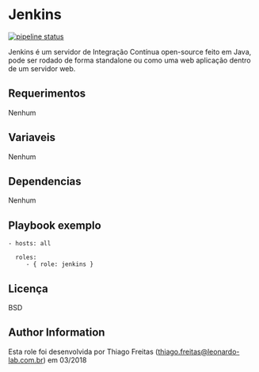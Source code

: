 Jenkins
=========

[![pipeline status](https://git.tray.net.br/infra/sre/iac-ansible/roles/jenkins/badges/master/pipeline.svg)](https://git.tray.net.br/infra/sre/iac-ansible/roles/jenkins/commits/master)

Jenkins é um servidor de Integração Contínua open-source feito em Java, pode ser rodado de forma standalone ou como uma web aplicação dentro de um servidor web.

Requerimentos
------------
Nenhum

Variaveis
--------------

Nenhum

Dependencias
------------

Nenhum

Playbook exemplo
----------------

    - hosts: all

      roles:
         - { role: jenkins }

Licença
-------

BSD

Author Information
------------------

Esta role foi desenvolvida por Thiago Freitas (thiago.freitas@leonardo-lab.com.br) em 03/2018
